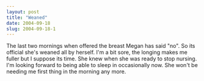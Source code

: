 ```yaml
---
layout: post
title: "Weaned"
date: 2004-09-18
slug: 2004-09-18-1
---
```


The last two mornings when offered the breast Megan has said &quot;no&quot;.  So its official she&apos;s weaned all by herself.  I&apos;m a bit sore, the longing makes me fuller but I suppose its time.  She knew when she was ready to stop nursing.  I&apos;m looking forward to being able to sleep in occasionally now.  She won&apos;t be needing me first thing in the morning any more.

